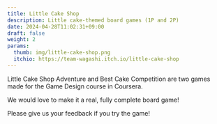 ```yaml
---
title: Little Cake Shop
description: Little cake-themed board games (1P and 2P)
date: 2024-04-28T11:02:31+09:00
draft: false
weight: 2
params:
  thumb: img/little-cake-shop.png
  itchio: https://team-wagashi.itch.io/little-cake-shop
---
```


Little Cake Shop Adventure and Best Cake Competition are two games made for the Game Design course in Coursera.

We would love to make it a real, fully complete board game!

Please give us your feedback if you try the game!